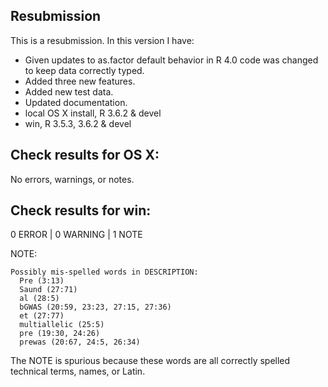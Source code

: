 ## Resubmission
This is a resubmission. In this version I have:

* Given updates to as.factor default behavior in R 4.0 code was changed to keep data correctly typed. 
* Added three new features. 
* Added new test data.
* Updated documentation.
* local OS X install, R 3.6.2 & devel
* win, R 3.5.3, 3.6.2 & devel

## Check results for OS X:
No errors, warnings, or notes.

## Check results for win:
0 ERROR | 0 WARNING | 1 NOTE

NOTE: 
```
Possibly mis-spelled words in DESCRIPTION:
  Pre (3:13)
  Saund (27:71)
  al (28:5)
  bGWAS (20:59, 23:23, 27:15, 27:36)
  et (27:77)
  multiallelic (25:5)
  pre (19:30, 24:26)
  prewas (20:67, 24:5, 26:34)
```

The NOTE is spurious because these words are all correctly spelled technical 
terms, names, or Latin.
